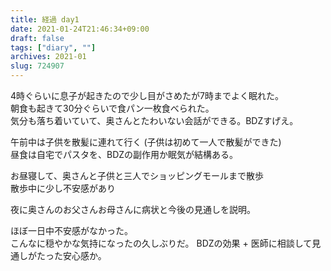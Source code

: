 ```yaml
---
title: 経過 day1
date: 2021-01-24T21:46:34+09:00
draft: false
tags: ["diary", ""]
archives: 2021-01
slug: 724907
---
```

4時ぐらいに息子が起きたので少し目がさめたが7時までよく眠れた。  
朝食も起きて30分ぐらいで食パン一枚食べられた。  
気分も落ち着いていて、奥さんとたわいない会話ができる。BDZすげえ。
  
午前中は子供を散髪に連れて行く (子供は初めて一人で散髪ができた)  
昼食は自宅でパスタを、BDZの副作用か眠気が結構ある。

お昼寝して、奥さんと子供と三人でショッピングモールまで散歩   
散歩中に少し不安感があり

夜に奥さんのお父さんお母さんに病状と今後の見通しを説明。

ほぼ一日中不安感がなかった。  
こんなに穏やかな気持になったの久しぶりだ。
BDZの効果 + 医師に相談して見通しがたった安心感か。